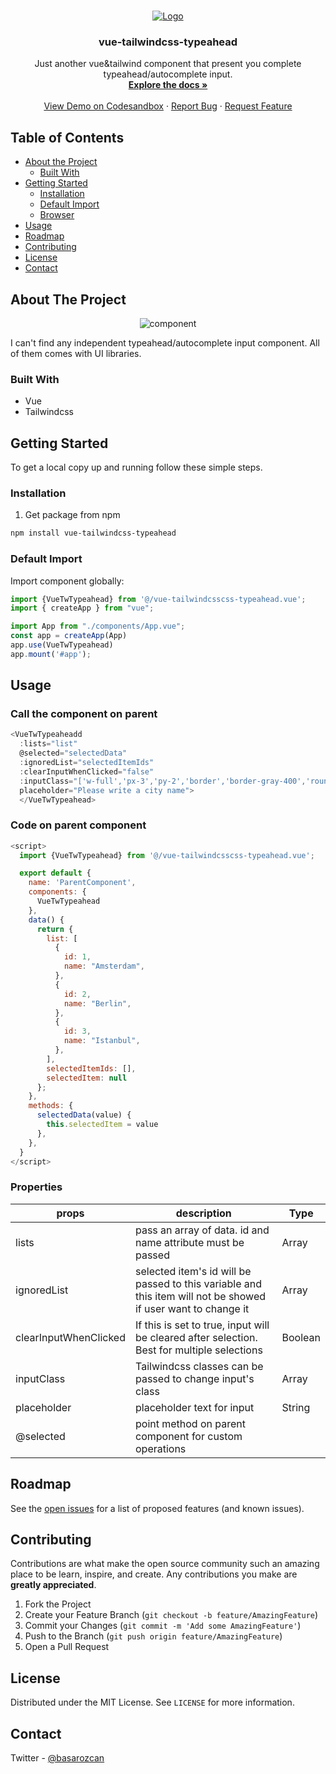 
<!-- PROJECT LOGO -->
<br />
<p align="center">
  <a href="https://github.com/basarozcan/vue-tailwindcss-typeahead">
    <img src="https://github.com/basarozcan/vue-tailwindcss-typeahead/raw/master/images/logo.png" alt="Logo">
  </a>

  <h3 align="center">vue-tailwindcss-typeahead</h3>

  <p align="center">
    Just another vue&tailwind component that present you complete typeahead/autocomplete input.
    <br />
    <a href="https://github.com/basarozcan/vue-tailwindcss-typeahead"><strong>Explore the docs »</strong></a>
    <br />
    <br />
    <a href="https://codesandbox.io/s/vue-tailwindcss-typeahead-8qetk">View Demo on Codesandbox</a>
    ·
    <a href="https://github.com/basarozcan/vue-tailwindcss-typeahead/issues">Report Bug</a>
    ·
    <a href="https://github.com/basarozcan/vue-tailwindcss-typeahead/issues">Request Feature</a>
  </p>
</p>



<!-- TABLE OF CONTENTS -->
## Table of Contents

* [About the Project](#about-the-project)
  * [Built With](#built-with)
* [Getting Started](#getting-started)
  * [Installation](#installation)
  * [Default Import](#default-import)
  * [Browser](#browser)
* [Usage](#usage)
* [Roadmap](#roadmap)
* [Contributing](#contributing)
* [License](#license)
* [Contact](#contact)



<!-- ABOUT THE PROJECT -->
## About The Project
<p align="center">
  <img src="https://github.com/basarozcan/vue-tailwindcss-typeahead/raw/master/images/component.png" alt="component" >
</p>
I can't find any independent typeahead/autocomplete input component. All of them comes with UI libraries. 


### Built With

* Vue
* Tailwindcss

<!-- GETTING STARTED -->
## Getting Started

To get a local copy up and running follow these simple steps.

### Installation

1. Get package from npm
```sh
npm install vue-tailwindcss-typeahead
```

### Default Import

Import component globally:

```javascript
import {VueTwTypeahead} from '@/vue-tailwindcsscss-typeahead.vue';
import { createApp } from "vue";

import App from "./components/App.vue";
const app = createApp(App)
app.use(VueTwTypeahead)
app.mount('#app');
```

<!-- USAGE EXAMPLES -->
## Usage


### Call the component on parent
```javascript
<VueTwTypeaheadd 
  :lists="list"
  @selected="selectedData"
  :ignoredList="selectedItemIds"
  :clearInputWhenClicked="false"
  :inputClass="['w-full','px-3','py-2','border','border-gray-400','rounded-lg','outline-none','focus:shadow-outline']"
  placeholder="Please write a city name">
  </VueTwTypeahead>
```

### Code on parent component
```javascript
<script>
  import {VueTwTypeahead} from '@/vue-tailwindcsscss-typeahead.vue';

  export default {
    name: 'ParentComponent',
    components: {
      VueTwTypeahead
    },
    data() {
      return {
        list: [
          {
            id: 1,
            name: "Amsterdam",
          },
          {
            id: 2,
            name: "Berlin",
          },
          {
            id: 3,
            name: "Istanbul",
          },
        ],
        selectedItemIds: [],
        selectedItem: null
      };
    },
    methods: {
      selectedData(value) {
        this.selectedItem = value
      },
    },
  }
</script>
```

### Properties
| props                 | description                                                                                                   | Type    |
|-----------------------|---------------------------------------------------------------------------------------------------------------|---------|
| lists                 | pass an array of data. id and name attribute must be passed                                                   | Array   |
| ignoredList           | selected item's id will be passed to this variable and this item will not be showed if user want to change it | Array   |
| clearInputWhenClicked | If this is set to true, input will be cleared after selection. Best for multiple selections                   | Boolean |
| inputClass            | Tailwindcss classes can be passed to change input's class                                                     | Array   |
| placeholder           | placeholder text for input                                                                                    | String  |
| @selected             | point method on parent component for custom operations                                                        |         |


<!-- ROADMAP -->
## Roadmap

See the [open issues](https://github.com/basarozcan/vue-tailwindcss-typeahead/issues) for a list of proposed features (and known issues).



<!-- CONTRIBUTING -->
## Contributing

Contributions are what make the open source community such an amazing place to be learn, inspire, and create. Any contributions you make are **greatly appreciated**.

1. Fork the Project
2. Create your Feature Branch (`git checkout -b feature/AmazingFeature`)
3. Commit your Changes (`git commit -m 'Add some AmazingFeature'`)
4. Push to the Branch (`git push origin feature/AmazingFeature`)
5. Open a Pull Request



<!-- LICENSE -->
## License

Distributed under the MIT License. See `LICENSE` for more information.



<!-- CONTACT -->
## Contact

Twitter - [@basarozcan](https://twitter.com/basarozcan)

